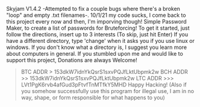 Skyjam V1.4.2 -Attempted to fix a couple bugs where there's a broken "loop" and empty .txt filenames-. 10/1/21
my code sucks, I come back to this project every now and then, I'm imporving though!
Simple Password Maker, to create a list of passwords for Bruteforcing!
To get it started, just follow the directions, insert up to 3 interests (To skip, just hit Enter)
If you have a different directory, type 'change' when it asks you if you use linux or windows.
If you don't know what a directory is, I suggest you learn more about computers in general.
If you stumbled upon me and would like to support this project, Donations are always Welcome!
> BTC ADDR >    153dkW7idnYkQsrS1sxvPQJfLktUbpmk2w
> BCH ADDR >>   153dkW7idnYkQsrS1sxvPQJfLktUbpmk2w
> LTC ADDR >>>  LVt1PgK6rvb4afGud3pFtvfTnMTfkY5MHD
Happy Hacking! (Also if you somehow successfully use this program for illegal use, I am in no way, shape, or form responsible for what happens to you)
